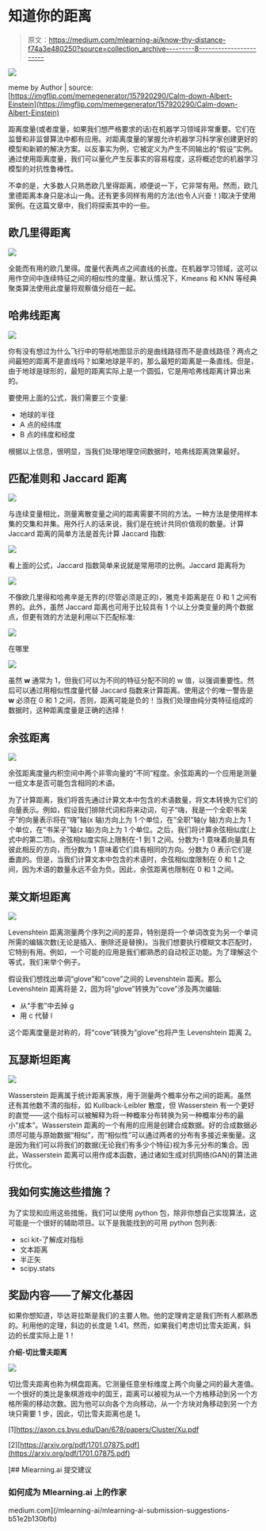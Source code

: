 # 知道你的距离

> 原文：<https://medium.com/mlearning-ai/know-thy-distance-f74a3e480250?source=collection_archive---------8----------------------->

![](img/1ddd47a3359948819436cdf46f1f8541.png)

meme by Author | source: [https://imgflip.com/memegenerator/157920290/Calm-down-Albert-Einstein](https://imgflip.com/memegenerator/157920290/Calm-down-Albert-Einstein)

距离度量(或者度量，如果我们想严格要求的话)在机器学习领域非常重要。它们在监督和非监督算法中都有应用。对距离度量的掌握允许机器学习科学家创建更好的模型和新颖的解决方案。以反事实为例，它被定义为产生不同输出的“假设”实例。通过使用距离度量，我们可以量化产生反事实的容易程度，这将概述您的机器学习模型的对抗性鲁棒性。

不幸的是，大多数人只熟悉欧几里得距离，顺便说一下，它非常有用。然而，欧几里德距离本身只是冰山一角。还有更多同样有用的方法(也令人兴奋！)取决于使用案例。在这篇文章中，我们将探索其中的一些。

## 欧几里得距离

![](img/3e370fc41b2c36f4107f3c5d30244f26.png)

全能而有用的欧几里得。度量代表两点之间直线的长度。在机器学习领域，这可以用作空间中连续特征之间的相似性的度量。默认情况下，Kmeans 和 KNN 等经典聚类算法使用此度量将观察值分组在一起。

## 哈弗线距离

![](img/0694c73698c320e7b76207631237359d.png)

你有没有想过为什么飞行中的导航地图显示的是曲线路径而不是直线路径？两点之间最短的距离不是直线吗？如果地球是平的，那么最短的距离是一条直线。但是，由于地球是球形的，最短的距离实际上是一个圆弧，它是用哈弗线距离计算出来的。

要使用上面的公式，我们需要三个变量:

*   地球的半径
*   A 点的经纬度
*   B 点的纬度和经度

根据以上信息，很明显，当我们处理地理空间数据时，哈弗线距离效果最好。

## 匹配准则和 Jaccard 距离

![](img/3e69a56034faa7144a4f6d5ba47f0cc5.png)

与连续变量相比，测量离散变量之间的距离需要不同的方法。一种方法是使用样本集的交集和并集。用外行人的话来说，我们是在统计共同价值观的数量。计算 Jaccard 距离的简单方法是首先计算 Jaccard 指数:

![](img/848705aad9bf1f3adf8679e680b2d22f.png)

看上面的公式，Jaccard 指数简单来说就是常用项的比例。Jaccard 距离将为

![](img/763e1c5a62b77ced2826061a1a5cc087.png)

不像欧几里得和哈弗辛是无界的(尽管必须是正的)，雅克卡距离是在 0 和 1 之间有界的。此外，虽然 Jaccard 距离也可用于比较具有 1 个以上分类变量的两个数据点，但更有效的方法是利用以下匹配标准:

![](img/d2450b9314be51897f531d6dbbb81844.png)

在哪里

![](img/a4ff72f10c85bba0f94c206b5b683973.png)

虽然 **w** 通常为 1，但我们可以为不同的特征分配不同的 w 值，以强调重要性。然后可以通过用相似性度量代替 Jaccard 指数来计算距离。使用这个的唯一警告是 **w** 必须在 0 和 1 之间，否则，距离可能是负的！当我们处理由纯分类特征组成的数据时，这种距离度量是正确的选择！

## 余弦距离

![](img/8699de4de558b4c42daebe2e0ed5cac6.png)

余弦距离度量内积空间中两个非零向量的“不同”程度。余弦距离的一个应用是测量一组文本是否可能包含相同的术语。

为了计算距离，我们将首先通过计算文本中包含的术语数量，将文本转换为它们的向量表示。例如，假设我们排除代词和将来动词，句子“嗨，我是一个全职书呆子”的向量表示将在“嗨”轴(x 轴)方向上为 1 个单位，在“全职”轴(y 轴)方向上为 1 个单位，在“书呆子”轴(z 轴)方向上为 1 个单位。之后，我们将计算余弦相似度(上式中的第二项)。余弦相似度实际上限制在-1 到 1 之间。分数为-1 意味着向量具有彼此相反的方向，而分数为 1 意味着它们具有相同的方向。分数为 0 表示它们是垂直的。但是，当我们计算文本中包含的术语时，余弦相似度限制在 0 和 1 之间，因为术语的数量永远不会为负。因此，余弦距离也限制在 0 和 1 之间。

## 莱文斯坦距离

![](img/db7bc1223d4a91879f7795e401cd8e07.png)

Levenshtein 距离测量两个序列之间的差异，特别是将一个单词改变为另一个单词所需的编辑次数(无论是插入、删除还是替换)。当我们想要执行模糊文本匹配时，它特别有用。例如，一个可能的应用是我们都熟悉的自动校正功能。为了理解这个等式，我们来举个例子。

假设我们想找出单词“glove”和“cove”之间的 Levenshtein 距离。那么 Levenshtein 距离将是 2，因为将“glove”转换为“cove”涉及两次编辑:

*   从“手套”中去掉 g
*   用 c 代替 l

这个距离度量是对称的，将“cove”转换为“glove”也将产生 Levenshtein 距离 2。

## 瓦瑟斯坦距离

![](img/8f0923a6037af2949061971d1400a90e.png)

Wasserstein 距离属于统计距离家族，用于测量两个概率分布之间的距离。虽然还有其他数不清的指标，如 Kullback-Leibler 散度，但 Wasserstein 有一个更好的直觉——这个指标可以被解释为将一种概率分布转换为另一种概率分布的最小“成本”。Wasserstein 距离的一个有用的应用是创建合成数据。好的合成数据必须尽可能与原始数据“相似”，而“相似性”可以通过两者的分布有多接近来衡量。这是因为我们可以将我们的数据(无论我们有多少个特征)视为多元分布的集合。因此，Wasserstein 距离可以用作成本函数，通过诸如生成对抗网络(GAN)的算法进行优化。

## 我如何实施这些措施？

为了实现和应用这些措施，我们可以使用 python 包，除非你想自己实现算法，这可能是一个很好的辅助项目。以下是我能找到的可用 python 包列表:

*   sci kit-了解成对指标
*   文本距离
*   半正矢
*   scipy.stats

## **奖励内容——了解文化基因**

如果你想知道，毕达哥拉斯是我们的主要人物。他的定理肯定是我们所有人都熟悉的。利用他的定理，斜边的长度是 1.41。然而，如果我们考虑切比雪夫距离，斜边的长度实际上是 1！

**介绍-切比雪夫距离**

![](img/0d7dadf87b002c5fb6bc9884df882cd8.png)

切比雪夫距离也称为棋盘距离。它测量任意坐标维度上两个向量之间的最大差值。一个很好的类比是象棋游戏中的国王，距离可以被视为从一个方格移动到另一个方格所需的移动次数。因为他可以向各个方向移动，从一个方块对角移动到另一个方块只需要 1 步，因此，切比雪夫距离也是 1。

[1]https://axon.cs.byu.edu/Dan/678/papers/Cluster/Xu.pdf

[2][https://arxiv.org/pdf/1701.07875.pdf](https://arxiv.org/pdf/1701.07875.pdf)

[](/mlearning-ai/mlearning-ai-submission-suggestions-b51e2b130bfb) [## Mlearning.ai 提交建议

### 如何成为 Mlearning.ai 上的作家

medium.com](/mlearning-ai/mlearning-ai-submission-suggestions-b51e2b130bfb)